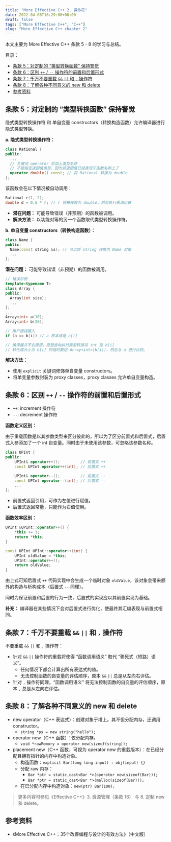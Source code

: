 ```yaml
---
title: "More Effective C++ 2. 操作符"
date: 2022-04-08T16:29:00+08:00
draft: false
tags: ["More Effective C++", "C++"]
slug: "More Effective C++ chapter 2"
---
```


本文主要为 More Effective C++ 条款 5 - 8 的学习与总结。

目录：

- [条款 5：对定制的 “类型转换函数” 保持警觉](#条款-5对定制的-类型转换函数-保持警觉)
- [条款 6：区别 `++` / `--` 操作符的前置和后置形式](#条款-6区别------操作符的前置和后置形式)
- [条款 7：千万不要重载 `&&` `||` 和 `,` 操作符](#条款-7千万不要重载---和--操作符)
- [条款 8：了解各种不同意义的 new 和 delete](#条款-8了解各种不同意义的-new-和-delete)
- [参考资料](#参考资料)

## 条款 5：对定制的 “类型转换函数” 保持警觉

隐式类型转换操作符 和 单自变量 constructors（转换构造函数）允许编译器进行隐式类型转换。

**a. 隐式类型转换操作符：**

```C++
class Rational {
public:
  ...
  // 关键词 operator 后加上类型名称
  // 不能指定返回值类型，因为其返回值已经表现于函数名称上了
  operator double() const; // 将 Rational 转换为 double
};
```

该函数会在以下情况被自动调用：

```C++
Rational r(1, 2);
double d = 0.5 * r; // r 将被转换为 double，然后执行乘法运算
```

* **潜在问题：** 可能导致错误（非预期）的函数被调用。
* **解决方法：** 以功能对等的另一个函数取代类型转换操作符。

**b. 单自变量 constructors（转换构造函数）：**

```C++
class Name {
public:
  Name(const string &s); // 可以将 string 转换为 Name 对象
  ...
};
```

**潜在问题：** 可能导致错误（非预期）的函数被调用。

```C++
// 错误示例
template<typename T>
class Array {
public:
  Array(int size);
  ...
};
...
Array<int> a(10);
Array<int> b(20);

// 用户错误键入
if (a == b[i]) // a 原本该是 a[i]

// 编译器并不会报错，而是自动执行类型转换将 int 型 b[i] 
// 转化成大小为 b[i] 的临时数组 Array<int>(b[i])，然后与 a 进行比较。
```

**解决方法：**

* 使用 `explicit` 关键词修饰单自变量 constructors。
* 将单变量参数封装为 proxy classes，proxy classes 允许单自变量构造。

## 条款 6：区别 `++` / `--` 操作符的前置和后置形式

* `++`: increment 操作符
* `--`: decrement 操作符

**函数定义区别：**

由于重载函数是以其参数类型来区分彼此的，所以为了区分前置式和后置式，后置式入参添加了一个 int 自变量。同时由于未使用该参数，可忽略该参数名称。

```C++
class UPInt {
public:
    UPInt& operator++();         // 前置式 ++ 
    const UPInt operator++(int); // 后置式 ++

    UPInt& operator--();         // 前置式 --
    const UPInt operator--(int); // 后置式 --
    ...
};
```

* 前置式返回引用，可作为左值进行赋值。
* 后置式返回常量，只能作为右值使用。

**函数效率区别：**

```C++
UPInt &UPInt::operator++() {
    *this += 1;
    return *this;
}

const UPInt UPInt::operator++(int) {
    UPInt oldValue = *this;
    UPInt::operator++();
    return oldValue;
}
```

由上式可知后置式 `++` 代码实现中会生成一个临时对象 `oldValue`，该对象会带来额外的构造与析构成本（后置式 `--` 同理）。

同时为保证前置和后置的行为一致，后置式的实现应以其前置实现为基础。

**补充：** 编译器在某些情况下会对后置式进行优化，使最终其汇编表现与前置式相同。

## 条款 7：千万不要重载 `&&` `||` 和 `,` 操作符

不要重载 `&&` `||` 和 `,` 操作符：

* 针对 `&&` `||` 操作符的重载将使得 “函数调用语义” 取代 “骤死式（短路）语义”。
  * 任何情况下都会计算出所有表达式的值。
  * 无法控制函数的自变量的评估顺序，原本 `&&` `||` 总是从左向右评估。
* 针对 `,` 操作符同理，“函数调用语义” 将无法控制函数的自变量的评估顺序，原本 `,` 总是从左向右评估。

## 条款 8：了解各种不同意义的 new 和 delete

* new operator（C++ 表达式）：创建对象于堆上。其不但分配内存，还调用 constructor。
  * `string *ps = new string("hello");`
* operator new（C++ 函数）：仅分配内存。
  * `void *rawMemory = operator new(sizeof(string));`
* placement new（C++ 函数，可视为 operator new 的重载版本）：在已经分配且拥有指针的内存中构造对象。
  * 构造函数：`explicit Bar(long long input) : obj(input) {}`
  * 分配 raw 内存：
    * `Bar *ptr = static_cast<Bar *>(operator new(sizeof(Bar)));`
    * `Bar *ptr = static_cast<Bar *>(malloc(sizeof(Bar)));`
  * 在已分配内存中构造对象：`new(ptr) Bar(100);`

> 更多内容可参见《Effective C++》3. 资源管理（条款 16） 与 8. 定制 new 和 delete。

## 参考资料

* 《More Effective C++：35个改善编程与设计的有效方法》（中文版）

